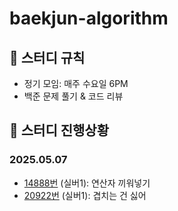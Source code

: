 # baekjun-algorithm

## 🧭 스터디 규칙

- 정기 모임: 매주 수요일 6PM
- 백준 문제 풀기 & 코드 리뷰

## 📅 스터디 진행상황

### 2025.05.07

- [14888번](https://www.acmicpc.net/problem/14888) (실버1): 연산자 끼워넣기
- [20922번](https://www.acmicpc.net/problem/20922) (실버1): 겹치는 건 싫어

